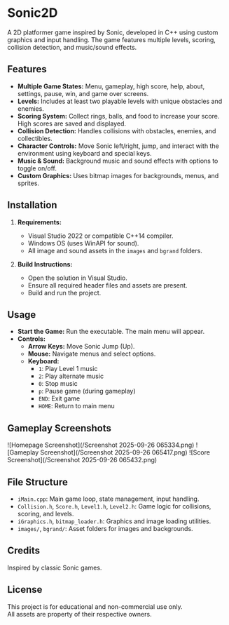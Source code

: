 # Sonic2D

A 2D platformer game inspired by Sonic, developed in C++ using custom graphics and input handling. The game features multiple levels, scoring, collision detection, and music/sound effects.

## Features

- **Multiple Game States:** Menu, gameplay, high score, help, about, settings, pause, win, and game over screens.
- **Levels:** Includes at least two playable levels with unique obstacles and enemies.
- **Scoring System:** Collect rings, balls, and food to increase your score. High scores are saved and displayed.
- **Collision Detection:** Handles collisions with obstacles, enemies, and collectibles.
- **Character Controls:** Move Sonic left/right, jump, and interact with the environment using keyboard and special keys.
- **Music & Sound:** Background music and sound effects with options to toggle on/off.
- **Custom Graphics:** Uses bitmap images for backgrounds, menus, and sprites.

## Installation

1. **Requirements:**
   - Visual Studio 2022 or compatible C++14 compiler.
   - Windows OS (uses WinAPI for sound).
   - All image and sound assets in the `images` and `bgrand` folders.

2. **Build Instructions:**
   - Open the solution in Visual Studio.
   - Ensure all required header files and assets are present.
   - Build and run the project.

## Usage

- **Start the Game:** Run the executable. The main menu will appear.
- **Controls:**
  - **Arrow Keys:** Move Sonic Jump (Up).
  - **Mouse:** Navigate menus and select options.
  - **Keyboard:**
    - `1`: Play Level 1 music
    - `2`: Play alternate music
    - `0`: Stop music
    - `p`: Pause game (during gameplay)
    - `END`: Exit game
    - `HOME`: Return to main menu

## Gameplay Screenshots

![Homepage Screenshot](/Screenshot 2025-09-26 065334.png)
![Gameplay Screenshot](/Screenshot 2025-09-26 065417.png)
![Score Screenshot](/Screenshot 2025-09-26 065432.png)

## File Structure

- `iMain.cpp`: Main game loop, state management, input handling.
- `Collision.h`, `Score.h`, `Level1.h`, `Level2.h`: Game logic for collisions, scoring, and levels.
- `iGraphics.h`, `bitmap_loader.h`: Graphics and image loading utilities.
- `images/`, `bgrand/`: Asset folders for images and backgrounds.

## Credits

Inspired by classic Sonic games.

## License

This project is for educational and non-commercial use only.  
All assets are property of their respective owners.


